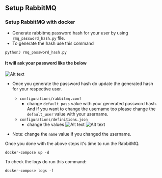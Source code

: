 ## Setup RabbitMQ
### Setup RabbitMQ with docker

* Generate rabbitmq password hash for your user by using `rmq_password_hash.py` file.
* To generate the hash use this command
```
python3 rmq_password_hash.py
```

#### It will ask your password like the below
![Alt text](images/example.png?raw=true "rmq_password_hash.py")

* Once you generate the password hash do update the generated hash for your respective user.
    * `configurations/rabbitmq.conf`
        * change `default_pass` value with your generated password hash. And if you  want to change the username too please change the `default_user` value with your username.
    * `configurations/definitions.json`
        * change the values
    ![Alt text](images/password_hash.png)
    ![Alt text](images/username.png)
          
* Note: change the `name` value if you changed the username.

Once you done with the above steps it's time to run the RabbitMQ.

`docker-compose up -d`

To check the logs do run this command:

`docker-compose logs -f`
